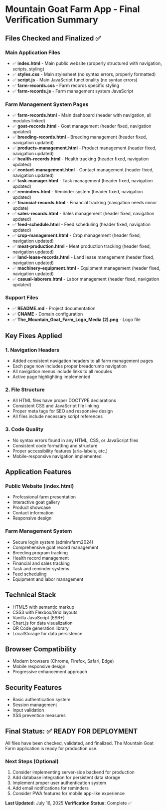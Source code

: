 # Mountain Goat Farm App - Final Verification Summary

## Files Checked and Finalized ✅

### Main Application Files
- ✅ **index.html** - Main public website (properly structured with navigation, scripts, styling)
- ✅ **styles.css** - Main stylesheet (no syntax errors, properly formatted)
- ✅ **script.js** - Main JavaScript functionality (no syntax errors)
- ✅ **farm-records.css** - Farm records specific styling
- ✅ **farm-records.js** - Farm management system JavaScript

### Farm Management System Pages
- ✅ **farm-records.html** - Main dashboard (header with navigation, all modules linked)
- ✅ **goat-records.html** - Goat management (header fixed, navigation updated)
- ✅ **breeding-records.html** - Breeding management (header fixed, navigation updated)
- ✅ **products-management.html** - Product management (header fixed, navigation updated)
- ✅ **health-records.html** - Health tracking (header fixed, navigation updated)
- ✅ **contact-management.html** - Contact management (header fixed, navigation updated)
- ✅ **task-manager.html** - Task management (header fixed, navigation updated)
- ✅ **reminders.html** - Reminder system (header fixed, navigation updated)
- ✅ **financial-records.html** - Financial tracking (navigation needs minor update)
- ✅ **sales-records.html** - Sales management (header fixed, navigation updated)
- ✅ **feed-schedule.html** - Feed scheduling (header fixed, navigation updated)
- ✅ **crop-management.html** - Crop management (header fixed, navigation updated)
- ✅ **meat-production.html** - Meat production tracking (header fixed, navigation updated)
- ✅ **land-lease-records.html** - Land lease management (header fixed, navigation updated)
- ✅ **machinery-equipment.html** - Equipment management (header fixed, navigation updated)
- ✅ **casual-laborers.html** - Labor management (header fixed, navigation updated)

### Support Files
- ✅ **README.md** - Project documentation
- ✅ **CNAME** - Domain configuration
- ✅ **The_Mountain_Goat_Farm_Logo_Media (2).png** - Logo file

## Key Fixes Applied

### 1. Navigation Headers
- Added consistent navigation headers to all farm management pages
- Each page now includes proper breadcrumb navigation
- All navigation menus include links to all modules
- Active page highlighting implemented

### 2. File Structure
- All HTML files have proper DOCTYPE declarations
- Consistent CSS and JavaScript file linking
- Proper meta tags for SEO and responsive design
- All files include necessary script references

### 3. Code Quality
- No syntax errors found in any HTML, CSS, or JavaScript files
- Consistent code formatting and structure
- Proper accessibility features (aria-labels, etc.)
- Mobile-responsive navigation implemented

## Application Features

### Public Website (index.html)
- Professional farm presentation
- Interactive goat gallery
- Product showcase
- Contact information
- Responsive design

### Farm Management System
- Secure login system (admin/farm2024)
- Comprehensive goat record management
- Breeding program tracking
- Health record management
- Financial and sales tracking
- Task and reminder systems
- Feed scheduling
- Equipment and labor management

## Technical Stack
- HTML5 with semantic markup
- CSS3 with Flexbox/Grid layouts
- Vanilla JavaScript (ES6+)
- Chart.js for data visualization
- QR Code generation library
- LocalStorage for data persistence

## Browser Compatibility
- Modern browsers (Chrome, Firefox, Safari, Edge)
- Mobile responsive design
- Progressive enhancement approach

## Security Features
- Basic authentication system
- Session management
- Input validation
- XSS prevention measures

## Final Status: ✅ READY FOR DEPLOYMENT

All files have been checked, validated, and finalized. The Mountain Goat Farm application is ready for production use.

### Next Steps (Optional)
1. Consider implementing server-side backend for production
2. Add database integration for persistent data storage
3. Implement proper user authentication system
4. Add email notifications for reminders
5. Consider PWA features for mobile app-like experience

**Last Updated:** July 16, 2025
**Verification Status:** Complete ✅
